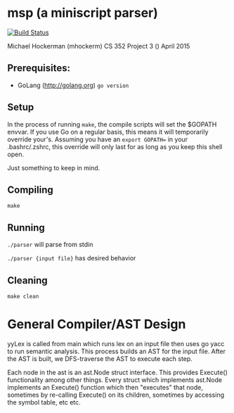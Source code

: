 # msp (a miniscript parser)

[![Build Status](https://magnum.travis-ci.com/mhoc/msp.svg?token=noEZqHCNie4E6CC2GGKT&branch=master)](https://magnum.travis-ci.com/mhoc/msp)

Michael Hockerman (mhockerm)
CS 352 Project 3
() April 2015

## Prerequisites:

* GoLang (http://golang.org) `go version`

## Setup

In the process of running `make`, the compile scripts will set the $GOPATH
envvar. If you use Go on a regular basis, this means it will temporarily
override your's. Assuming you have an `export GOPATH=` in your .bashrc/.zshrc,
this override will only last for as long as you keep this shell open.

Just something to keep in mind.

## Compiling

`make`

## Running

`./parser` will parse from stdin

`./parser {input file}` has desired behavior

## Cleaning

`make clean`

# General Compiler/AST Design

yyLex is called from main which runs lex on an input file then uses go yacc to
run semantic analysis. This process builds an AST for the input file. After
the AST is built, we DFS-traverse the AST to execute each step.

Each node in the ast is an ast.Node struct interface. This provides Execute()
functionality among other things. Every struct which implements ast.Node implements
an Execute() function which then "executes" that node, sometimes by re-calling
Execute() on its children, sometimes by accessing the symbol table, etc etc.
